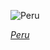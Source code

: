 
![Peru](https://www.gstatic.com/prettyearth/assets/full/2247.jpg)

*[Peru](https://www.google.com/maps/@-16.990883,-70.408287,15z/data=!3m1!1e3)*
